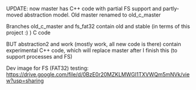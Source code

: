UPDATE: now master has C++ code with partial FS support and partly-moved abstraction model. Old master renamed to old_c_master

Branches old_c_master and fs_fat32 contain old and stable (in terms of this project :) ) C code

BUT abstraction2 and work (mostly work, all new code is there) contain experimental C++ code, which will replace master after I finish this (to support processes and FS)

Dev image for FS (FAT32) testing: https://drive.google.com/file/d/0BzE0r20MZKLMWGI1TXVWQm5mNVk/view?usp=sharing